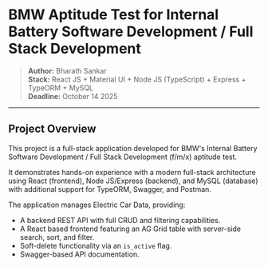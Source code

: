 # BMW Aptitude Test for Internal Battery Software Development / Full Stack Development

> **Author:** Bharath Sankar  
> **Stack:** React JS + Material UI + Node JS (TypeScript) + Express + TypeORM + MySQL  
> **Deadline:** October 14 2025

---

## Project Overview

This project is a full-stack application developed for BMW's Internal Battery Software Development / Full Stack Development (f/m/x) aptitude test.  

It demonstrates hands-on experience with a modern full-stack architecture using React (frontend), Node JS/Express (backend), and MySQL (database) with additional support for TypeORM, Swagger, and Postman.

The application manages Electric Car Data, providing:
- A backend REST API with full CRUD and filtering capabilities.  
- A React based frontend featuring an AG Grid table with server-side search, sort, and filter.  
- Soft-delete functionality via an `is_active` flag.  
- Swagger-based API documentation.


